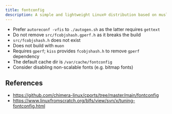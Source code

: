 ```yaml
---
title: fontconfig
description: A simple and lightweight Linux® distribution based on musl libc and toybox
---
```


- Prefer `autoreconf -vfis` to `./autogen.sh` as the latter requires `gettext`
- Do not remove `src/fcobjshash.gperf.h` as it breaks the build
- `src/fcobjshash.h` does not exist
- Does not build with `muon`
- Requires `gperf`; `kiss` provides `fcobjshash.h` to remove `gperf` dependency
- The default cache dir is `/var/cache/fontconfig`
- Consider disabling non-scalable fonts (e.g. bitmap fonts)

## References
- https://github.com/chimera-linux/cports/tree/master/main/fontconfig
- https://www.linuxfromscratch.org/blfs/view/svn/x/tuning-fontconfig.html
